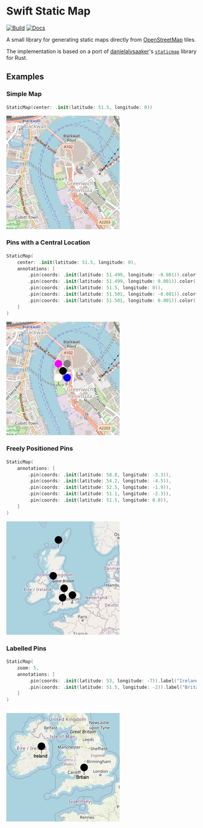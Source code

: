 # Swift Static Map

[![Build](https://github.com/fwcd/swift-static-map/actions/workflows/build.yml/badge.svg)](https://github.com/fwcd/swift-static-map/actions/workflows/build.yml)
[![Docs](https://github.com/fwcd/swift-static-map/actions/workflows/docs.yml/badge.svg)](https://fwcd.github.io/swift-static-map/documentation/staticmap)

A small library for generating static maps directly from [OpenStreetMap](https://www.openstreetmap.org) tiles.

The implementation is based on a port of [danielalvsaaker](https://github.com/danielalvsaaker)'s [`staticmap`](https://github.com/danielalvsaaker/staticmap) library for Rust.

## Examples

### Simple Map

```swift
StaticMap(center: .init(latitude: 51.5, longitude: 0))
```

![Simple Map](Examples/SimpleMap.png)

### Pins with a Central Location

```swift
StaticMap(
    center: .init(latitude: 51.5, longitude: 0),
    annotations: [
        .pin(coords: .init(latitude: 51.499, longitude: -0.001)).color(.white),
        .pin(coords: .init(latitude: 51.499, longitude: 0.001)).color(.blue),
        .pin(coords: .init(latitude: 51.5, longitude: 0)),
        .pin(coords: .init(latitude: 51.501, longitude: -0.001)).color(.magenta),
        .pin(coords: .init(latitude: 51.501, longitude: 0.001)).color(.gray),
    ]
)
```

![Centered Pins](Examples/CenteredPins.png)

### Freely Positioned Pins

```swift
StaticMap(
    annotations: [
        .pin(coords: .init(latitude: 58.8, longitude: -3.3)),
        .pin(coords: .init(latitude: 54.2, longitude: -4.5)),
        .pin(coords: .init(latitude: 52.5, longitude: -1.9)),
        .pin(coords: .init(latitude: 51.1, longitude: -2.3)),
        .pin(coords: .init(latitude: 51.5, longitude: 0.0)),
    ]
)
```

![Free Pins](Examples/FreePins.png)

### Labelled Pins

```swift
StaticMap(
    zoom: 5,
    annotations: [
        .pin(coords: .init(latitude: 53, longitude: -7)).label("Ireland"),
        .pin(coords: .init(latitude: 51.5, longitude: -2)).label("Britain"),
    ]
)
```

![LabelledPins](Examples/LabelledPins.png)
